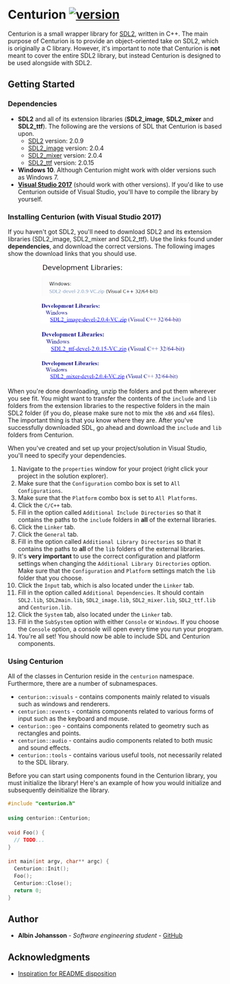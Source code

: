 # Centurion [![version](https://img.shields.io/badge/version-1.0.0-yellow.svg)](https://semver.org)


Centurion is a small wrapper library for [SDL2](https://www.libsdl.org/index.php), written in C++. The main purpose of Centurion is to provide an object-oriented take on SDL2, which is originally a C library. However, it's important to note that Centurion is __not__ meant to cover the entire SDL2 library, but instead Centurion is designed to be used alongside with SDL2.

## Getting Started

### Dependencies
* **SDL2** and all of its extension libraries (**SDL2_image**, **SDL2_mixer** and **SDL2_ttf**).
  The following are the versions of SDL that Centurion is based upon.
  * [SDL2](https://www.libsdl.org/download-2.0.php)           version: 2.0.9
  * [SDL2_image](https://www.libsdl.org/projects/SDL_image/)  version: 2.0.4
  * [SDL2_mixer](https://www.libsdl.org/projects/SDL_mixer/)  version: 2.0.4
  * [SDL2_ttf](https://www.libsdl.org/projects/SDL_ttf/)      version: 2.0.15
* **Windows 10**. Although Centurion might work with older versions such as Windows 7.
* **[Visual Studio 2017](https://visualstudio.microsoft.com/)** (should work with other versions). If you'd like to use Centurion   outside of Visual Studio, you'll have to compile the library by yourself.

### Installing Centurion (with Visual Studio 2017)
If you haven't got SDL2, you'll need to download SDL2 and its extension libraries (SDL2_image, SDL2_mixer and SDL2_ttf). Use the links found under __dependencies__, and download the correct versions. The following images show the download links that you should use. 

<p align="center">
<img src="/readme-files/centurion_sdl2_link.PNG" alt="" width="350">
</p>  

<p align="center">
<img src="/readme-files/centurion_image_link.PNG" alt="" width="350">
</p>

<p align="center">
<img src="/readme-files/centurion_ttf_link.PNG" alt="" width="350">
</p>

<p align="center">
<img src="/readme-files/centurion_mixer_link.PNG" alt="" width="350">
</p>

When you're done downloading, unzip the folders and put them wherever you see fit. You might want to transfer the contents of the `include` and `lib` folders from the extension libraries to the respective folders in the main SDL2 folder (if you do, please make sure not to mix the `x86` and `x64` files). The important thing is that you know where they are. After you've successfully downloaded SDL, go ahead and download the `include` and `lib` folders from Centurion.

When you've created and set up your project/solution in Visual Studio, you'll need to specify your dependencies. 
1. Navigate to the `properties` window for your project (right click your project in the solution explorer).
0. Make sure that the `Configuration` combo box is set to `All Configurations`.
0. Make sure that the `Platform` combo box is set to `All Platforms`.
0. Click the `C/C++` tab.
0. Fill in the option called `Additional Include Directories` so that it contains the paths to the `include` folders in __all__ of the external libraries.
0. Click the `Linker` tab.
0. Click the `General` tab.
0. Fill in the option called `Additional Library Directories` so that it contains the paths to __all__ of the `lib` folders of the external libraries.
0. It's __very important__ to use the correct configuration and platform settings when changing the `Additional Library Directories` option. Make sure that the `Configuration` and `Platform` settings match the `lib` folder that you choose. 
0. Click the `Input` tab, which is also located under the `Linker` tab.
0. Fill in the option called `Additional Dependencies`. It should contain `SDL2.lib`, `SDL2main.lib`, `SDL2_image.lib`, `SDL2_mixer.lib`, `SDL2_ttf.lib` and `Centurion.lib`.
0. Click the `System` tab, also located under the `Linker` tab.
0. Fill in the `SubSystem` option with either `Console` or `Windows`. If you choose the `Console` option, a console will open every time you run your program. 
0. You're all set! You should now be able to include SDL and Centurion components.

### Using Centurion
All of the classes in Centurion reside in the `centurion` namespace. Furthermore, there are a number of subnamespaces.

* `centurion::visuals` - contains components mainly related to visuals such as windows and renderers.
* `centurion::events` - contains components related to various forms of input such as the keyboard and mouse.
* `centurion::geo` - contains components related to geometry such as rectangles and points.
* `centurion::audio` - contains audio components related to both music and sound effects.
* `centurion::tools` - contains various useful tools, not necessarily related to the SDL library.

Before you can start using components found in the Centurion library, you must initialize the library! Here's an example of how you would initialize and subsequently deinitialize the library.
```c++
#include "centurion.h"

using centurion::Centurion;

void Foo() {
  // TODO...
}

int main(int argv, char** argc) {
  Centurion::Init();
  Foo();
  Centurion::Close();
  return 0;
}
```
## Author

- __Albin Johansson__ - _Software engineering student_ - [GitHub](https://github.com/albin-johansson)

## Acknowledgments
- [Inspiration for README disposition](https://gist.github.com/PurpleBooth/109311bb0361f32d87a2)
